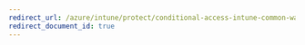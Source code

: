 ```yaml
---
redirect_url: /azure/intune/protect/conditional-access-intune-common-ways-use
redirect_document_id: true
---
```


